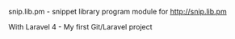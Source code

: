 snip.lib.pm - snippet library program module for http://snip.lib.pm

With Laravel 4 - My first Git/Laravel project
